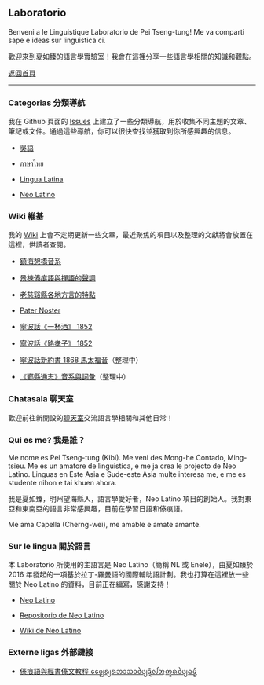 ## Laboratorio
Benveni a le Linguistique Laboratorio de Pei Tseng-tung! Me va comparti sape e ideas sur linguistica ci.

歡迎來到夏如臻的語言學實驗室！我會在這裡分享一些語言學相關的知識和觀點。

[返回首頁](https://peitsengtung.github.io/)

------

### Categorias 分類導航
我在 Github 頁面的 [Issues](https://github.com/PeiTsengtung/Laboratorio/issues) 上建立了一些分類導航，用於收集不同主題的文章、筆記或文件。通過這些導航，你可以很快查找並獲取到你所感興趣的信息。

- [吳語](https://github.com/PeiTsengtung/Laboratorio/issues/2)

- [ภาษาไทย](https://github.com/PeiTsengtung/Laboratorio/issues/3)

- [Lingua Latina](https://github.com/PeiTsengtung/Laboratorio/issues/4)

- [Neo Latino](https://github.com/PeiTsengtung/Laboratorio/issues/5)

### Wiki 維基
我的 [Wiki](https://github.com/PeiTsengtung/Laboratorio/wiki) 上會不定期更新一些文章，最近聚焦的項目以及整理的文獻將會放置在這裡，供讀者查閱。

- [鎮海憩橋音系](https://github.com/PeiTsengtung/Laboratorio/wiki/%E9%8E%AE%E6%B5%B7%E6%86%A9%E6%A9%8B%E9%9F%B3%E7%B3%BB)

- [景棟傣痕語與撣語的聲調](https://github.com/PeiTsengtung/Laboratorio/wiki/%E6%99%AF%E6%A3%9F%E5%82%A3%E7%97%95%E8%AA%9E%E8%88%87%E6%92%A3%E8%AA%9E%E7%9A%84%E8%81%B2%E8%AA%BF)

- [老慈谿縣各地方言的特點](https://github.com/PeiTsengtung/Laboratorio/wiki/%E8%80%81%E6%85%88%E8%B0%BF%E7%B8%A3%E5%90%84%E5%9C%B0%E6%96%B9%E8%A8%80%E7%9A%84%E7%89%B9%E9%BB%9E)

- [Pater Noster](https://github.com/PeiTsengtung/Laboratorio/wiki/Pater-Noster)

- [寧波話《一杯酒》 1852](https://github.com/PeiTsengtung/Laboratorio/wiki/%E5%AF%A7%E6%B3%A2%E8%A9%B1%E3%80%8A%E4%B8%80%E6%9D%AF%E9%85%92%E3%80%8B-1852)

- [寧波話《路孝子》 1852](https://github.com/PeiTsengtung/Laboratorio/wiki/%E5%AF%A7%E6%B3%A2%E8%A9%B1%E3%80%8A%E8%B7%AF%E5%AD%9D%E5%AD%90%E3%80%8B-1852)

- [寧波話新約書 1868 馬太福音](https://github.com/PeiTsengtung/Laboratorio/wiki/%E5%AF%A7%E6%B3%A2%E8%A9%B1%E6%96%B0%E7%B4%84%E6%9B%B8-1868-%E9%A6%AC%E5%A4%AA%E7%A6%8F%E9%9F%B3)（整理中）

- [《鄞縣通志》音系與詞彙](https://github.com/PeiTsengtung/Laboratorio/wiki/%E3%80%8A%E9%84%9E%E7%B8%A3%E9%80%9A%E5%BF%97%E3%80%8B%E9%9F%B3%E7%B3%BB%E8%88%87%E8%A9%9E%E5%BD%99)（整理中）

### Chatasala 聊天室
歡迎前往新開設的[聊天室](https://github.com/PeiTsengtung/Laboratorio/discussions)交流語言學相關和其他日常！

### Qui es me? 我是誰？
Me nome es Pei Tseng-tung (Kibi). Me veni des Mong-he Contado, Ming-tsieu. Me es un amatore de linguistica, e me ja crea le projecto de Neo Latino. Linguas en Este Asia e Sude-este Asia multe interesa me, e me es studente nihon e tai khuen ahora.

我是夏如臻，明州望海縣人，語言學愛好者，Neo Latino 項目的創始人。我對東亞和東南亞的語言非常感興趣，目前在學習日語和傣痕語。

Me ama Capella (Cherng-wei), me amable e amate amante.

### Sur le lingua 關於語言
本 Laboratorio 所使用的主語言是 Neo Latino（簡稱 NL 或 Enele），由夏如臻於 2016 年發起的一項基於拉丁-羅曼語的國際輔助語計劃。我也打算在這裡放一些關於 Neo Latino 的資料，目前正在編寫，感謝支持！

- [Neo Latino](https://peitsengtung.github.io/Enele/)

- [Repositorio de Neo Latino](https://github.com/PeiTsengtung/Enele)

- [Wiki de Neo Latino](https://github.com/PeiTsengtung/Enele/wiki)

### Externe ligas 外部鏈接
- [傣痕語與經書傣文教程 ᨷᩯ᩠ᨷᩁ᩠ᨿᩁᨽᩣᩈᩣᨴᩱ᩠ᨿᨡᩨ᩠ᨶᩓᩢᩋᨠ᩠ᨡᩁᨴᩱ᩠ᨿᨵᨾ᩠ᨾ᩼](https://space.bilibili.com/6951149/favlist?fid=1108631149)
